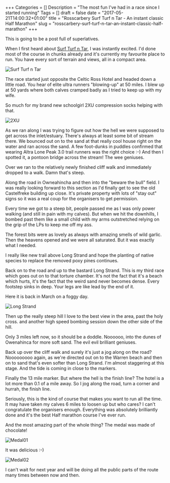 +++
Categories = []
Description = "The most fun I've had in a race since I started running"
Tags = []
draft = false
date = "2017-05-21T14:00:32+01:00"
title = "Rosscarbery Surf Turf n Tar - An instant classic Half Marathon"
slug = "rosscarbery-surf-turf-n-tar-an-instant-classic-half-marathon"
+++

This is going to be a post full of superlatives. 

When I first heard about [Surf Turf n Tar](https://surfturfntar.com/), I was instantly excited. I'd done most of the course in chunks already and it's currently my favourite place to run. You have every sort of terrain and views, all in a compact area.

![Surf Turf n Tar](https://d1tidq54inel9p.cloudfront.net/wp-content/uploads/2017/05/surf-turf-ntar.jpg)

The race started just opposite the Celtic Ross Hotel and headed down a little road. You hear of elite ultra runners "blowing-up" at 50 miles. I blew up at 50 yards where both calves cramped badly as I tried to keep up with my wife. 

So much for my brand new schoolgirl 2XU compression socks helping with that.

![2XU](https://d1tidq54inel9p.cloudfront.net/wp-content/uploads/2017/05/2017-05-20%2007.57.06.jpg)

As we ran along I was trying to figure out how the hell we were supposed to get across the inlet/estuary. There's always at least some bit of stream there. We bounced out on to the sand at that really cool house right on the water and ran across the sand. A few foot-dunks in puddles confirmed that wearing Altra Lone Peak 3.0 trail runners was the right choice :-) And then I spotted it, a pontoon bridge across the stream! The wee geniuses. 

Over we ran to the relatively newly finished cliff walk and immediately dropped to a walk. Damn that's steep.

Along the road in Owneahincha and then into the "beware the bull" field. I was really looking forward to this section as I'd finally get to see the old Castelfreke building up close. It's private property with lots of "stay out" signs so it was a real coup for the organisers to get permission.

Every time we got to a steep bit, people passed me as I was only power walking (and still in pain with my calves). But when we hit the downhills, I bombed past them like a small child with my arms outstretched relying on the grip of the LPs to keep me off my ass.

The forest bits were as lovely as always with amazing smells of wild garlic. Then the heavens opened and we were all saturated. But it was exactly what I needed.

I really like new trail above Long Strand and hope the planting of native species to replace the removed poxy pines continues.

Back on to the road and up to the bastard Long Strand. This is my third race which goes out on to that torture chamber. It's not the fact that it's a beach which hurts, it's the fact that the weird sand never becomes dense. Every footstep sinks in deep. Your legs are like lead by the end of it.

Here it is back in March on a foggy day.

![Long Strand](https://d1tidq54inel9p.cloudfront.net/wp-content/uploads/2017/05/2017-03-30%2015.22.26.jpg)

Then up the really steep hill I love to the best view in the area, past the holy cross. and another high speed bombing session down the other side of the hill. 

Only 3 miles left now, so it should be a doddle. Noooooo, into the dunes of Owenahinca for more soft sand. The evil evil brilliant geniuses.

Back up over the cliff walk and surely it's just a jog along on the road? Nooooooooo again, as we're directed out on to the Warren beach and then on to sand that's even softer than Long Strand. I'm almost staggering at this stage. And the tide is coming in close to the markers. 

Finally the 13 mile marker. But where the hell is the finish line? The hotel is a lot more than 0.1 of a mile away. So I jog along the road, turn a corner and hurrah, the finish line. 

Seriously, this is the kind of course that makes you want to run all the time. It may have taken my calves 6 miles to loosen up but who cares? I can't congratulate the organisers enough. Everything was absolutely brilliantly done and it's the best Half marathon course I've ever run.

And the most amazing part of the whole thing? The medal was made of chocolate!

![Medal01](https://d1tidq54inel9p.cloudfront.net/wp-content/uploads/2017/05/2017-05-20%2013.41.53.jpg)

It was delicious :-)

![Medal02](https://d1tidq54inel9p.cloudfront.net/wp-content/uploads/2017/05/2017-05-20%2014.32.25.jpg)

I can't wait for next year and will be doing all the public parts of the route many times between now and then.

